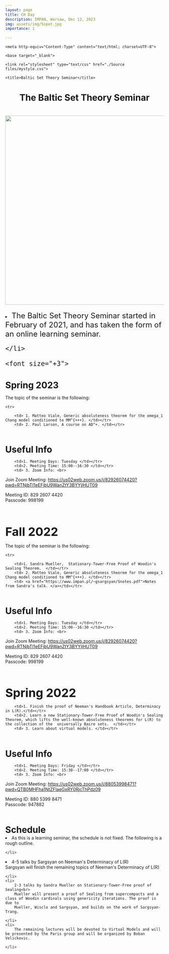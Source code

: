 ```yaml
---
layout: page
title: CH Day
description: IMPAN, Warsaw, Dec 12, 2023
img: assets/img/Sopot.jpg
importance: 1

---
```


<!DOCTYPE html>
<html lang="en">
	<head>
		
	<meta http-equiv="Content-Type" content="text/html; charset=UTF-8">
	
	<base target="_blank">
				
	<link rel="stylesheet" type="text/css" href="./Source files/mystyle.css">

	<title>Baltic Set Theory Seminar</title>

	

</head>

<body>

<center>
<h1 style="margin-bottom:10pt;"> The Baltic Set Theory Seminar </h1>

<h1 style="margin-bottom:15pt;"><img src="sopot.jpeg"  width="1000" height="600">

</center>

<font size="+2">
<li>
	The Baltic Set Theory Seminar started in February of 2021, and has taken the form of an online
learning seminar. 
	
	</li>
	
	<font size="+3">
 <h3 style="margin-bottom:0pt;">Spring 2023</h3></font>
<table>
<tbody>

The topic of the seminar is the following:

	<tr>
	
		<td> 1. Matteo Viale, Generic absoluteness theorem for the omega_1 Chang model conditioned to MM^{+++}. </td></tr>
		<td> 2. Paul Larson, A course on AD^+. </td></tr>
	
</tbody>
</table>

<font size="+2">
 <h3 style="margin-bottom:0pt;">Useful Info</h3></font>
<table>
<tbody>
	<tr>
	
		<td>1. Meeting Days: Tuesday </td></tr>
		<td>2. Meeting Time: 15:00--16:30 </td></tr>
		<td> 3. Zoom Info: <br>
Join Zoom Meeting: https://us02web.zoom.us/j/82926074420?pwd=RTNjbTI1eEFjbU9WanZtY3BYYjlHUT09 <br>

Meeting ID: 829 2607 4420 <br>
Passcode: 998199</td></tr>	
</tbody>
</table>
	
	
<font size="+3">
 <h3 style="margin-bottom:0pt;">Fall 2022</h3></font>
<table>
<tbody>

The topic of the seminar is the following:

	<tr>
	
		<td>1. Sandra Mueller,  Stationary-Tower-Free Proof of Woodin's Sealing Theorem.  </td></tr>
		<td> 2. Matteo Viale, Generic absoluteness theorem for the omega_1 Chang model conditioned to MM^{+++}. </td></tr>
		<td> <a href="https://www.impan.pl/~gsargsyan/Snotes.pdf">Notes from Sandra's talk. </a></td></tr>
	
</tbody>
</table>

<font size="+2">
 <h3 style="margin-bottom:0pt;">Useful Info</h3></font>
<table>
<tbody>
	<tr>
	
		<td>1. Meeting Days: Tuesday </td></tr>
		<td>2. Meeting Time: 15:00--16:30 </td></tr>
		<td> 3. Zoom Info: <br>
Join Zoom Meeting: https://us02web.zoom.us/j/82926074420?pwd=RTNjbTI1eEFjbU9WanZtY3BYYjlHUT09 <br>

Meeting ID: 829 2607 4420 <br>
Passcode: 998199</td></tr>	
</tbody>
</table>
	
	
	
	
<font size="+3">	
 <h3 style="margin-bottom:0pt;">Spring 2022</h3></font>
<table>
<tbody>
	<tr>
	
		<td>1. Finish the proof of Neeman's Handbook Article, Determinacy in L(R).</td></tr>
		<td>2. Learn a new Stationary-Tower-Free Proof of Woodin's Sealing Theorem, which lifts the well-known absoluteness theorems for L(R) to the collection of the  universally Baire sets.  </td></tr>
		<td> 3. Learn about virtual models. </td></tr>
	


</tbody>
</table>

<font size="+2">
 <h3 style="margin-bottom:0pt;">Useful Info</h3></font>
<table>
<tbody>
	<tr>
	
		<td>1. Meeting Days: Friday </td></tr>
		<td>2. Meeting Time: 15:30--17:00 </td></tr>
		<td> 3. Zoom Info: <br>
Join Zoom Meeting: https://us02web.zoom.us/j/88053998471?pwd=QTB0MHFha1NtZFlaeGxRY0RjcThPdz09 <br>

Meeting ID: 880 5399 8471 <br>
Passcode: 947882</td></tr>
	


</tbody>
</table>


 <font size="+2">
<h3 style="margin-bottom:0pt;">Schedule</h3></font>
<li>
		As this is a learning seminar, the schedule is not fixed. The following is a rough outline.
		
	</li>
	
<li>
		4-5 talks by Sargsyan on Neeman's Determinacy of L(R) <br>
		Sargsyan will finish the remaining topics of Neeman's Determinacy of L(R) 
		
	</li>
	<li>
		2-3 talks by Sandra Mueller on Stationary-Tower-Free proof of Sealing<br>
		Mueller will present a proof of Sealing from supercompacts and a class of Woodin cardinals using genericity iterations. The proof is due to
		Mueller, Wisclo and Sargsyan, and builds on the work of Sargsyan-Trang.
		
	</li>
	<li>
		The remaining lectures will be devoted to Virtual Models and will be presented by the Paris group and will be organized by Boban Velickovic.
		
	</li>
<br><br>

</body>
</html>
